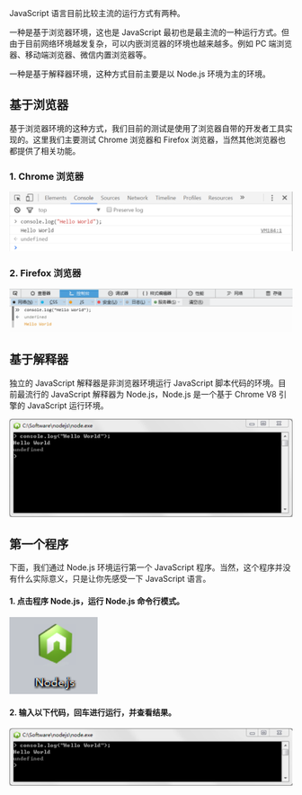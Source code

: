 JavaScript 语言目前比较主流的运行方式有两种。

一种是基于浏览器环境，这也是 JavaScript 最初也是最主流的一种运行方式。但由于目前网络环境越发复杂，可以内嵌浏览器的环境也越来越多。例如 PC 端浏览器、移动端浏览器、微信内置浏览器等。

一种是基于解释器环境，这种方式目前主要是以 Node.js 环境为主的环境。

## 基于浏览器

基于浏览器环境的这种方式，我们目前的测试是使用了浏览器自带的开发者工具实现的。这里我们主要测试 Chrome 浏览器和 Firefox 浏览器，当然其他浏览器也都提供了相关功能。

### 1. Chrome 浏览器

![](images/02.png)

### 2. Firefox 浏览器

![](images/03.png)

## 基于解释器

独立的 JavaScript 解释器是非浏览器环境运行 JavaScript 脚本代码的环境。目前最流行的 JavaScript 解释器为 Node.js，Node.js 是一个基于 Chrome V8 引擎的 JavaScript 运行环境。

![](images/04.png)

## 第一个程序

下面，我们通过 Node.js 环境运行第一个 JavaScript 程序。当然，这个程序并没有什么实际意义，只是让你先感受一下 JavaScript 语言。

#### 1. 点击程序 Node.js，运行 Node.js 命令行模式。

![](images/05.png)

#### 2. 输入以下代码，回车进行运行，并查看结果。

![](images/06.png)
